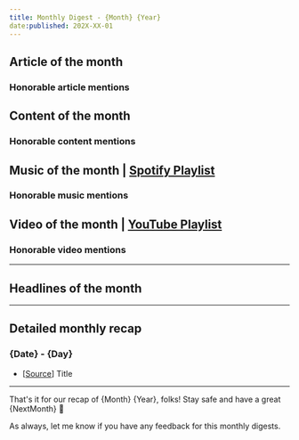 ```yaml
---
title: Monthly Digest - {Month} {Year}
date:published: 202X-XX-01
---
```


## Article of the month

### Honorable article mentions

## Content of the month

### Honorable content mentions

## Music of the month | [Spotify Playlist](spotify:playlist:xxxx)

### Honorable music mentions

## Video of the month | [YouTube Playlist](https://www.youtube.com/playlist?list=xxxx)

### Honorable video mentions

***

## Headlines of the month

***

## Detailed monthly recap

### {Date} - {Day}

- [[Source](link)] Title

***

That's it for our recap of {Month} {Year}, folks! Stay safe and have a great {NextMonth} 👋

As always, let me know if you have any feedback for this monthly digests.
